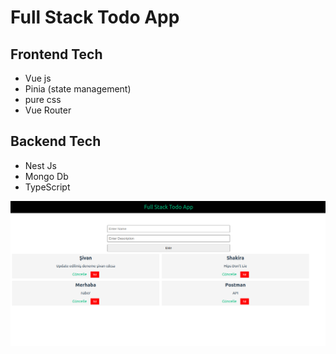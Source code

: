 # Full Stack Todo App

## Frontend Tech

- Vue js
- Pinia (state management)
- pure css
- Vue Router

## Backend Tech

- Nest Js
- Mongo Db
- TypeScript

![App Screenshot](./frontend/public/fullstackCrud1.png)
